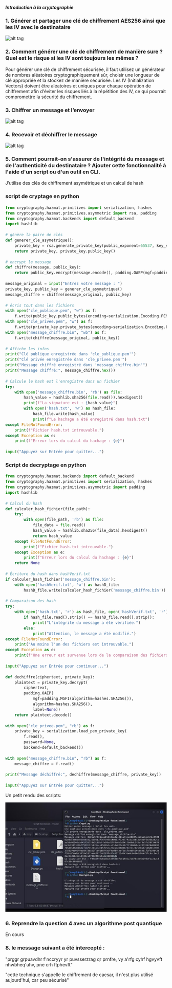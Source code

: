 ***Introduction à la cryptographie***

### 1. Générer et partager une clé de chiffrement AES256 ainsi que les IV avec le destinataire 

![alt tag](https://github.com/Zennael/AIS/blob/main/screenshot/Aspose.Words.cfe49b3c-5329-4db8-b9eb-d08292603854.002.png)

### 2. Comment générer une clé de chiffrement de manière sure ? Quel est le risque si les IV sont toujours les mêmes ? 

Pour générer une clé de chiffrement sécurisée, il faut utilisez un générateur de nombres aléatoires cryptographiquement sûr, choisir une longueur de clé appropriée et la stockez de manière sécurisée. Les IV (Initialization Vectors) doivent être aléatoires et uniques pour chaque opération de chiffrement afin d'éviter les risques liés à la répétition des IV, ce qui pourrait compromettre la sécurité du chiffrement. 

### 3. Chiffrer un message et l’envoyer 

![alt tag](https://github.com/Zennael/AIS/blob/main/screenshot/Aspose.Words.cfe49b3c-5329-4db8-b9eb-d08292603854.003.png)

### 4. Recevoir et déchiffrer le message 

![alt tag](https://github.com/Zennael/AIS/blob/main/screenshot/Aspose.Words.cfe49b3c-5329-4db8-b9eb-d08292603854.004.png)

### 5. Comment pourrait-on s'assurer de l'intégrité du message et de l'authenticité du destinataire ? Ajouter cette fonctionnalité à l'aide d'un script ou d'un outil en CLI. 

J’utilise des clés de chiffrement asymétrique et un calcul de hash  

### script de cryptage en python

````python
from cryptography.hazmat.primitives import serialization, hashes
from cryptography.hazmat.primitives.asymmetric import rsa, padding
from cryptography.hazmat.backends import default_backend
import hashlib

# génère la paire de clés
def generer_cle_asymetrique():
    private_key = rsa.generate_private_key(public_exponent=65537, key_size=2048, backend=default_backend())
    return private_key, private_key.public_key()

# encrypt le message
def chiffre(message, public_key):
    return public_key.encrypt(message.encode(), padding.OAEP(mgf=padding.MGF1(algorithm=hashes.SHA256()), algorithm=hashes.SHA256(), label=None))

message_original = input("Entrez votre message : ")
private_key, public_key = generer_cle_asymetrique()
message_chiffre = chiffre(message_original, public_key)

# écris tout dans les fichiers
with open("cle_publique.pem", "w") as f:
    f.write(public_key.public_bytes(encoding=serialization.Encoding.PEM, format=serialization.PublicFormat.SubjectPublicKeyInfo).decode())
with open("cle_privee.pem", "w") as f:
    f.write(private_key.private_bytes(encoding=serialization.Encoding.PEM, format=serialization.PrivateFormat.TraditionalOpenSSL, encryption_algorithm=serialization.NoEncryption()).decode())
with open("message_chiffre.bin", "wb") as f:
    f.write(chiffre(message_original, public_key))

# Affiche les infos
print("Clé publique enregistrée dans 'cle_publique.pem'")
print("Clé privée enregistrée dans 'cle_privee.pem'")
print("Message chiffré enregistré dans 'message_chiffre.bin'")
print("Message chiffré:", message_chiffre.hex())

# Calcule le hash est l'enregistre dans un fichier
try:
    with open('message_chiffre.bin', 'rb') as file:
        hash_value = hashlib.sha256(file.read()).hexdigest()
        print(f"La signature est : {hash_value}")
        with open('hash.txt', 'w') as hash_file:
            hash_file.write(hash_value)
            print(f"Le hachage a été enregistré dans hash.txt")
except FileNotFoundError:
    print(f"Fichier hash.txt introuvable.")
except Exception as e:
    print(f"Erreur lors du calcul du hachage : {e}")

input("Appuyez sur Entrée pour quitter...")

````

### Script de decryptage en python

````python
from cryptography.hazmat.backends import default_backend
from cryptography.hazmat.primitives import serialization, hashes
from cryptography.hazmat.primitives.asymmetric import padding
import hashlib

# Calcul du hash
def calculer_hash_fichier(file_path):
    try:
        with open(file_path, 'rb') as file:
            file_data = file.read()
            hash_value = hashlib.sha256(file_data).hexdigest()
            return hash_value
    except FileNotFoundError:
        print(f"Fichier hash.txt introuvable.")
    except Exception as e:
        print(f"Erreur lors du calcul du hachage : {e}")
    return None

# Écriture du hash dans hashVerif.txt
if calculer_hash_fichier('message_chiffre.bin'):
    with open('hashVerif.txt', 'w') as hashD_file:
        hashD_file.write(calculer_hash_fichier('message_chiffre.bin'))

# Comparaison des hash
try:
    with open('hash.txt', 'r') as hash_file, open('hashVerif.txt', 'r') as hashD_file:
        if hash_file.read().strip() == hashD_file.read().strip():
            print("L'intégrité du message a été vérifiée.")
        else:
            print("Attention, le message a été modifié.")
except FileNotFoundError:
    print("Au moins l'un des fichiers est introuvable.")
except Exception as e:
    print(f"Une erreur est survenue lors de la comparaison des fichiers : {e}")
            
input("Appuyez sur Entrée pour continuer...")

def dechiffre(ciphertext, private_key):
    plaintext = private_key.decrypt(
        ciphertext,
        padding.OAEP(
            mgf=padding.MGF1(algorithm=hashes.SHA256()),
            algorithm=hashes.SHA256(),
            label=None))
    return plaintext.decode()

with open("cle_privee.pem", "rb") as f:
    private_key = serialization.load_pem_private_key(
        f.read(),
        password=None,
        backend=default_backend())

with open("message_chiffre.bin", "rb") as f:
    message_chiffre = f.read()

print("Message déchiffré:", dechiffre(message_chiffre, private_key))

input("Appuyez sur Entrée pour quitter...")
````

Un petit rendu des scripts:

![alt tag](https://github.com/Zennael/AIS/blob/main/screenshot/Aspose.Words.cfe49b3c-5329-4db8-b9eb-d08292603854.005.jpeg)

### 6. Reprendre la question 4 avec un algorithme post quantique

En cours
   
### 8. le message suivant a été intercepté : 

"prggr grpuavdhr f'nccryyr yr puvsserzrag qr prnfre, vy a'rfg cyhf hgvyvft nhwbheq'uhv, pne crh ftphevft" 

"cette technique s'appelle le chiffrement de caesar, il n'est plus utilisé aujourd'hui, car peu sécurisé" 

